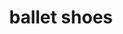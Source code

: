 ---
layout: smileys&emotion
title: ballet shoes
emoji: ballet_shoes
permalink: 🩰.html
image: assets/img/3moji/ballet_shoes.png
---